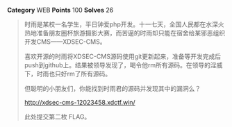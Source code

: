 **Category** WEB
**Points** 100
**Solves** 26

>  时雨是某校一名学生，平日钟爱php开发。十一七天，全国人民都在水深火热地准备朋友圈杯旅游摄影大赛，而苦逼的时雨却只能在宿舍给某邪恶组织开发CMS——XDSEC-CMS。
>
>  喜欢开源的时雨将XDSEC-CMS源码使用git更新起来，准备等开发完成后push到github上。结果被领导发现了，喝令他rm所有源码。在领导的淫威下，时雨也只好rm了所有源码。
>
> 但聪明的小朋友们，你能找到时雨君的源码并发现其中的漏洞么？
>
> http://xdsec-cms-12023458.xdctf.win/
>
> 此处提交第二枚 FLAG。
